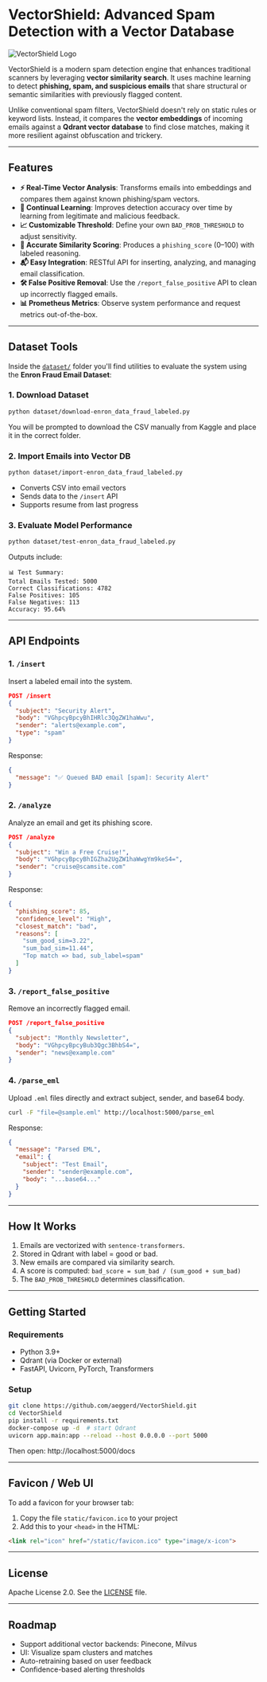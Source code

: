 # VectorShield: Advanced Spam Detection with a Vector Database
![VectorShield Logo](./logo.png)

VectorShield is a modern spam detection engine that enhances traditional scanners by leveraging **vector similarity search**. It uses machine learning to detect **phishing, spam, and suspicious emails** that share structural or semantic similarities with previously flagged content.

Unlike conventional spam filters, VectorShield doesn't rely on static rules or keyword lists. Instead, it compares the **vector embeddings** of incoming emails against a **Qdrant vector database** to find close matches, making it more resilient against obfuscation and trickery.

---

## Features
- **⚡ Real-Time Vector Analysis**: Transforms emails into embeddings and compares them against known phishing/spam vectors.
- **🧠 Continual Learning**: Improves detection accuracy over time by learning from legitimate and malicious feedback.
- **📈 Customizable Threshold**: Define your own `BAD_PROB_THRESHOLD` to adjust sensitivity.
- **🧪 Accurate Similarity Scoring**: Produces a `phishing_score` (0–100) with labeled reasoning.
- **📬 Easy Integration**: RESTful API for inserting, analyzing, and managing email classification.
- **🛠️ False Positive Removal**: Use the `/report_false_positive` API to clean up incorrectly flagged emails.
- **📊 Prometheus Metrics**: Observe system performance and request metrics out-of-the-box.

---

## Dataset Tools
Inside the [`dataset/`](./dataset) folder you'll find utilities to evaluate the system using the **Enron Fraud Email Dataset**:

### 1. Download Dataset
```bash
python dataset/download-enron_data_fraud_labeled.py
```
You will be prompted to download the CSV manually from Kaggle and place it in the correct folder.

### 2. Import Emails into Vector DB
```bash
python dataset/import-enron_data_fraud_labeled.py
```
- Converts CSV into email vectors
- Sends data to the `/insert` API
- Supports resume from last progress

### 3. Evaluate Model Performance
```bash
python dataset/test-enron_data_fraud_labeled.py
```
Outputs include:
```
📊 Test Summary:
Total Emails Tested: 5000
Correct Classifications: 4782
False Positives: 105
False Negatives: 113
Accuracy: 95.64%
```

---

## API Endpoints

### 1. `/insert`
Insert a labeled email into the system.
```json
POST /insert
{
  "subject": "Security Alert",
  "body": "VGhpcyBpcyBhIHRlc3QgZW1haWwu",
  "sender": "alerts@example.com",
  "type": "spam"
}
```
Response:
```json
{
  "message": "✅ Queued BAD email [spam]: Security Alert"
}
```

### 2. `/analyze`
Analyze an email and get its phishing score.
```json
POST /analyze
{
  "subject": "Win a Free Cruise!",
  "body": "VGhpcyBpcyBhIGZha2UgZW1haWwgYm9keS4=",
  "sender": "cruise@scamsite.com"
}
```
Response:
```json
{
  "phishing_score": 85,
  "confidence_level": "High",
  "closest_match": "bad",
  "reasons": [
    "sum_good_sim=3.22",
    "sum_bad_sim=11.44",
    "Top match => bad, sub_label=spam"
  ]
}
```

### 3. `/report_false_positive`
Remove an incorrectly flagged email.
```json
POST /report_false_positive
{
  "subject": "Monthly Newsletter",
  "body": "VGhpcyBpcyBub3Qgc3BhbS4=",
  "sender": "news@example.com"
}
```

### 4. `/parse_eml`
Upload `.eml` files directly and extract subject, sender, and base64 body.
```bash
curl -F "file=@sample.eml" http://localhost:5000/parse_eml
```
Response:
```json
{
  "message": "Parsed EML",
  "email": {
    "subject": "Test Email",
    "sender": "sender@example.com",
    "body": "...base64..."
  }
}
```

---

## How It Works
1. Emails are vectorized with `sentence-transformers`.
2. Stored in Qdrant with label = good or bad.
3. New emails are compared via similarity search.
4. A score is computed: `bad_score = sum_bad / (sum_good + sum_bad)`
5. The `BAD_PROB_THRESHOLD` determines classification.

---

## Getting Started

### Requirements
- Python 3.9+
- Qdrant (via Docker or external)
- FastAPI, Uvicorn, PyTorch, Transformers

### Setup
```bash
git clone https://github.com/aeggerd/VectorShield.git
cd VectorShield
pip install -r requirements.txt
docker-compose up -d  # start Qdrant
uvicorn app.main:app --reload --host 0.0.0.0 --port 5000
```
Then open: http://localhost:5000/docs

---

## Favicon / Web UI
To add a favicon for your browser tab:
1. Copy the file `static/favicon.ico` to your project
2. Add this to your `<head>` in the HTML:
```html
<link rel="icon" href="/static/favicon.ico" type="image/x-icon">
```

---

## License
Apache License 2.0. See the [LICENSE](LICENSE) file.

---

## Roadmap
- Support additional vector backends: Pinecone, Milvus
- UI: Visualize spam clusters and matches
- Auto-retraining based on user feedback
- Confidence-based alerting thresholds
